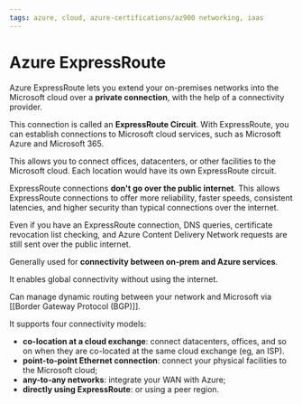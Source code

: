 ```yaml
---
tags: azure, cloud, azure-certifications/az900 networking, iaas
---
```


# Azure ExpressRoute

Azure ExpressRoute lets you extend your on-premises networks into the Microsoft cloud over a **private connection**, with the help of a connectivity provider.

This connection is called an **ExpressRoute Circuit**. With ExpressRoute, you can establish connections to Microsoft cloud services, such as Microsoft Azure and Microsoft 365.

This allows you to connect offices, datacenters, or other facilities to the Microsoft cloud. Each location would have its own ExpressRoute circuit.

ExpressRoute connections **don't go over the public internet**. This allows ExpressRoute connections to offer more reliability, faster speeds, consistent latencies, and higher security than typical connections over the internet.

Even if you have an ExpressRoute connection, DNS queries, certificate revocation list checking, and Azure Content Delivery Network requests are still sent over the public internet.

Generally used for **connectivity between on-prem and Azure services**.

It enables global connectivity without using the internet.

Can manage dynamic routing between your network and Microsoft via [[Border Gateway Protocol (BGP)]].

It supports four connectivity models:

- **co-location at a cloud exchange**: connect datacenters, offices, and so on when they are co-located at the same cloud exchange (eg, an ISP).
- **point-to-point Ethernet connection**: connect your physical facilities to the Microsoft cloud;
- **any-to-any networks**: integrate your WAN with Azure;
- **directly using ExpressRoute**: or using a peer region.
